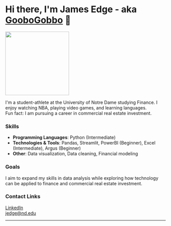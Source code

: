 # Hi there, I'm James Edge - aka [GooboGobbo][website] 👋

<img src="https://github.com/GooboGobbo/GooboGobbo/blob/main/Headshot%20Best%201%20(1).png" width="200"/>

I'm a student-athlete at the University of Notre Dame studying Finance. I enjoy watching NBA, playing video games, and learning languages.  
Fun fact: I am pursuing a career in commercial real estate investment.

### Skills
- **Programming Languages**: Python (Intermediate) 
- **Technologies & Tools**: Pandas, Streamlit, PowerBI (Beginner), Excel (Intermediate), Argus (Beginner)  
- **Other**: Data visualization, Data cleaning, Financial modeling

### Goals
I aim to expand my skills in data analysis while exploring how technology can be applied to finance and commercial real estate investment.


### Contact Links
[LinkedIn][website]  
jedge@nd.edu

---

[website]: https://www.linkedin.com/in/jamesdedge/  


